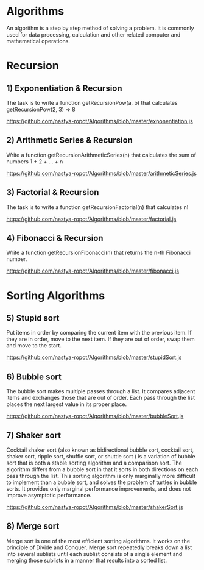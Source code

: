 # Algorithms
An algorithm is a step by step method of solving a problem. It is commonly used for data processing, calculation and other related computer and mathematical operations.

# Recursion

## 1) Exponentiation & Recursion

The task is to write a function getRecursionPow(a, b) that calculates getRecursionPow(2, 3) => 8

https://github.com/nastya-ropot/Algorithms/blob/master/exponentiation.js

## 2) Arithmetic Series & Recursion

Write a function getRecursionArithmeticSeries(n) that calculates the sum of numbers 1 + 2 + ... + n

https://github.com/nastya-ropot/Algorithms/blob/master/arithmeticSeries.js

## 3) Factorial & Recursion

The task is to write a function getRecursionFactorial(n) that calculates n!

https://github.com/nastya-ropot/Algorithms/blob/master/factorial.js

## 4) Fibonacci & Recursion

Write a function getRecursionFibonacci(n) that returns the n-th Fibonacci number.

https://github.com/nastya-ropot/Algorithms/blob/master/fibonacci.js

# Sorting Algorithms

## 5) Stupid sort

Put items in order by comparing the current item with the previous item. If they are in order, move to the next item. If they are out of order, swap them and move to the start.

https://github.com/nastya-ropot/Algorithms/blob/master/stupidSort.js

## 6) Bubble sort

The bubble sort makes multiple passes through a list. It compares adjacent items and exchanges those that are out of order. Each pass through the list places the next largest value in its proper place. 

https://github.com/nastya-ropot/Algorithms/blob/master/bubbleSort.js

## 7) Shaker sort

Cocktail shaker sort (also known as bidirectional bubble sort, cocktail sort, shaker sort, ripple sort, shuffle sort, or shuttle sort ) is a variation of bubble sort that is both a stable sorting algorithm and a comparison sort. The algorithm differs from a bubble sort in that it sorts in both directions on each pass through the list. This sorting algorithm is only marginally more difficult to implement than a bubble sort, and solves the problem of turtles in bubble sorts. It provides only marginal performance improvements, and does not improve asymptotic performance.

https://github.com/nastya-ropot/Algorithms/blob/master/shakerSort.js

## 8) Merge sort

Merge sort is one of the most efficient sorting algorithms. It works on the principle of Divide and Conquer. Merge sort repeatedly breaks down a list into several sublists until each sublist consists of a single element and merging those sublists in a manner that results into a sorted list.

